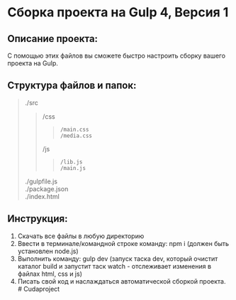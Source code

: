 # Сборка проекта на Gulp 4, Версия 1

## Описание проекта:
С помощью этих файлов вы сможете быстро настроить сборку вашего проекта на Gulp.

## Структура файлов и папок:  
>./src  
>>	/css  
>>>		/main.css  
>>>		/media.css  
>>	/js  
>>>		/lib.js  
>>>		/main.js  
>./gulpfile.js  
>./package.json  
>./index.html  

## Инструкция:  
1. Скачать все файлы в любую директорию   
2. Ввести в терминале/командной строке команду: npm i (должен быть установлен node.js) 
3. Выполнить команду: gulp dev (запуск таска dev, который очистит каталог build и запустит таск watch - отслеживает изменения в файлах html, css и js) 
4. Писать свой код и наслаждаться автоматической сборкой проекта. 
#   C u d a p r o j e c t  
 
